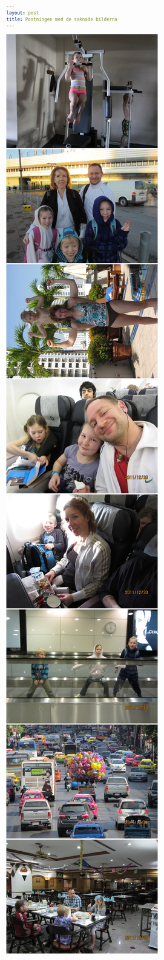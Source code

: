 ```yaml
---
layout: post
title: Postningen med de saknade bilderna
---
```


<a href="/images/2012-01-01/IMG_0001.JPG"><img src="/images/2012-01-01/thumbnails/IMG_0001.JPG" /></a>
<a href="/images/2012-01-01/IMG_0003.JPG"><img src="/images/2012-01-01/thumbnails/IMG_0003.JPG" /></a>
<a href="/images/2012-01-01/IMG_0016.JPG"><img src="/images/2012-01-01/thumbnails/IMG_0016.JPG" /></a>
<a href="/images/2012-01-01/IMG_0028.JPG"><img src="/images/2012-01-01/thumbnails/IMG_0028.JPG" /></a>
<a href="/images/2012-01-01/IMG_0030.JPG"><img src="/images/2012-01-01/thumbnails/IMG_0030.JPG" /></a>
<a href="/images/2012-01-01/IMG_0069.JPG"><img src="/images/2012-01-01/thumbnails/IMG_0069.JPG" /></a>
<a href="/images/2012-01-01/IMG_0092.JPG"><img src="/images/2012-01-01/thumbnails/IMG_0092.JPG" /></a>
<a href="/images/2012-01-01/IMG_0125.JPG"><img src="/images/2012-01-01/thumbnails/IMG_0125.JPG" /></a>
